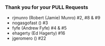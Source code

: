 ### Thank you for your PULL Requests ###

* rjmunro (Robert (Jamie) Munro) #2, #8 & #9
* nogasgofast () #3
* fyfe (Andrew Fyfe) #4 & #5
* ehagerty (Ed Hagerty) #16
* jgeromero () #22

